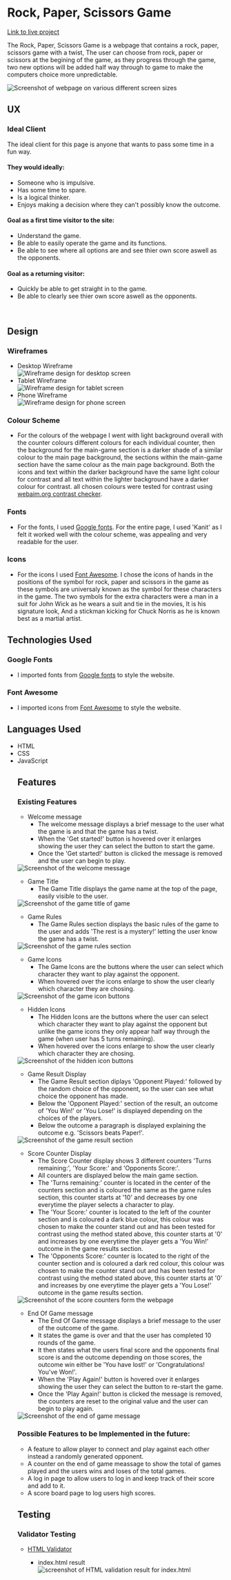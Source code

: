 # Rock, Paper, Scissors Game

<a  href="https://dnolan1993.github.io/rock-paper-scissors-game/" target="_blank">Link to live project</a>

The Rock, Paper, Scissors Game is a webpage that contains a rock, paper, scissors game with a twist, The user can choose from rock, paper or scissors at the begining of the game, as they progress through the game, two new options will be added half way through to game to make the computers choice more unpredictable.

<img src="assets/images/webpage-device-preview.png" alt="Screenshot of webpage on various different screen sizes">

<br>

## UX
### Ideal Client
The ideal client for this page is anyone that wants to pass some time in a fun way.
#### They would ideally:
<ul>
    <li>Someone who is impulsive.</li>
    <li>Has some time to spare.</li>
    <li>Is a logical thinker.</li>
    <li>Enjoys making a decision where they can't possibly know the outcome.</li>
</ul> 

#### Goal as a first time visitor to the site:
<ul>
    <li>Understand the game.</li>
    <li>Be able to easily operate the game and its functions.</li>
    <li>Be able to see where all options are and see thier own score aswell as the opponents.</li>
</ul>

#### Goal as a returning visitor:
<ul>
    <li>Quickly be able to get straight in to the game.</li>
    <li>Be able to clearly see thier own score aswell as the opponents.</li>
</ul>

<br>

## Design

### Wireframes
<ul>
    <li>
        Desktop Wireframe
    </li>
<img src="assets/images/wireframes/rock-paper-scissors-desktop-wireframe.png" alt="Wireframe design for desktop screen">
    <li>
        Tablet Wireframe
    </li>
<img src="assets/images/wireframes/rock-paper-scissors-tablet-wireframe.png" alt="Wireframe design for tablet screen">
    <li>
        Phone Wireframe
    </li>
<img src="assets/images/wireframes/rock-paper-scissors-iphone-wireframe.png" alt="Wireframe design for phone screen">
</ul>

### Colour Scheme
<ul>
    <li>
        For the colours of the webpage I went with light background overall with the counter colours different colours for each individual counter, then the background for the main-game section is a darker shade of a similar colour to the main page background, the sections within the main-game section have the same colour as the main page background. Both the icons and text within the darker background have the same light colour for contrast and all text within the lighter background have a darker colour for contrast. all chosen colours were tested for contrast using <a href="https://webaim.org/resources/contrastchecker/" target="_blank">webaim.org contrast checker</a>.
    </li>
</ul>

### Fonts
<ul>
    <li>
        For the fonts, I used <a href="https://fonts.google.com/" target="_blank">Google fonts</a>. For the entire page, I used 'Kanit' as I felt it worked well with the colour scheme, was appealing and very readable for the user.
    </li>
</ul>

### Icons
<ul>
    <li>
        For the icons I used <a href="https://fontawesome.com/" target="_blank">Font Awesome</a>. I chose the icons of hands in the positions of the symbol for rock, paper and scissors in the game as these symbols are universaly known as the symbol for these characters in the game. The two symbols for the extra characters were a man in a suit for John Wick as he wears a suit and tie in the movies, It is his signature look, And a stickman kicking for Chuck Norris as he is known best as a martial artist.
    </li>
</ul>

## Technologies Used
### Google Fonts
<ul>
    <li>
        I imported fonts from <a href="https://fonts.google.com/" target="_blank">Google fonts</a> to style the website.
    </li>
</ul>

### Font Awesome
<ul>
    <li>
        I imported icons from <a href="https://fontawesome.com/" target="_blank">Font Awesome</a> to style the website.
    </li>
</ul>

## Languages Used
<ul>
    <li>
        HTML
    </li>
    <li>
        CSS
    </li>
    <li>
        JavaScript
    </li>

## Features
### Existing Features
<ul>
 <li>
  Welcome message 
   <ul>
    <li>
     The welcome message displays a brief message to the user what the game is and that the game has a twist.
    </li>
    <li>
     When the 'Get started!' button is hovered over it enlarges showing the user they can select the button to start the game.
    </li>
    <li>
     Once the 'Get started!' button is clicked the message is removed and the user can begin to play.
    </li>
   </ul>
 </li>
</ul>
<img src="documentation/welcome-message.png" alt="Screenshot of the welcome message">

<ul>
 <li>
  Game Title 
   <ul>
    <li>
     The Game Title displays the game name at the top of the page, easily visible to the user.
    </li>
   </ul>
 </li>
</ul>
<img src="documentation/game-title.png" alt="Screenshot of the game title of game">

<ul>
 <li>
  Game Rules
   <ul>
    <li>
     The Game Rules section displays the basic rules of the game to the user and adds 'The rest is a mystery!' letting the user know the game has a twist.
    </li>
   </ul>
 </li>
</ul>
<img src="documentation/game-rules.png" alt="Screenshot of the game rules section">

<ul>
 <li>
  Game Icons
   <ul>
    <li>
     The Game Icons are the buttons where the user can select which character they want to play against the opponent.
    </li>
    <li>
     When hovered over the icons enlarge to show the user clearly which character they are chosing.
    </li>
   </ul>
 </li>
</ul>
<img src="documentation/game-icons.png" alt="Screenshot of the game icon buttons">

<ul>
 <li>
  Hidden Icons
   <ul>
    <li>
     The Hidden Icons are the buttons where the user can select which character they want to play against the opponent but unlike the game icons they only appear half way through the game (when user has 5 turns remaining).
    </li>
    <li>
     When hovered over the icons enlarge to show the user clearly which character they are chosing.
    </li>
   </ul>
 </li>
</ul>
<img src="documentation/hidden-icons.png" alt="Screenshot of the hidden icon buttons">

<ul>
 <li>
  Game Result Display
   <ul>
    <li>
     The Game Result section diplays 'Opponent Played:' followed by the random choice of the opponent, so the user can see what choice the opponent has made.
    </li>
    <li>
     Below the 'Opponent Played:' section of the result, an outcome of 'You Win!' or 'You Lose!' is displayed depending on the choices of the players.
    </li>
    <li>
     Below the outcome a paragraph is displayed explaining the outcome e.g. 'Scissors beats Paper!'.
    </li>
   </ul>
 </li>
</ul>
<img src="documentation/game-result.png" alt="Screenshot of the game result section">

<ul>
 <li>
  Score Counter Display
   <ul>
    <li>
     The Score Counter display shows 3 different counters 'Turns remaining:', 'Your Score:' and 'Opponents Score:'.
    </li>
    <li>
     All counters are displayed below the main game section.
    </li>
    <li>
     The 'Turns remaining:' counter is located in the center of the counters section and is coloured the same as the game rules section, this counter starts at '10' and decreases by one everytime the player selects a character to play.
    </li>
    <li>
     The 'Your Score:' counter is located to the left of the counter section and is coloured a dark blue colour, this colour was chosen to make the counter stand out and has been tested for contrast using the method stated above, this counter starts at '0' and increases by one everytime the player gets a 'You Win!' outcome in the game results section.
    </li>
     <li>
     The 'Opponents Score:' counter is located to the right of the counter section and is coloured a dark red colour, this colour was chosen to make the counter stand out and has been tested for contrast using the method stated above, this counter starts at '0' and increases by one everytime the player gets a 'You Lose!' outcome in the game results section.
    </li>
   </ul>
 </li>
</ul>
<img src="documentation/score-counters.png" alt="Screenshot of the score counters form the webpage">

<ul>
 <li>
  End Of Game message 
   <ul>
    <li>
     The End Of Game message displays a brief message to the user of the outcome of the game.
    </li>
    <li>
     It states the game is over and that the user has completed 10 rounds of the game.
    </li>
    <li>
     It then states what the users final score and the opponents final score is and the outcome depending on those scores, the outcome win either be 'You have lost!' or 'Congratulations! You've Won!'.
    </li>
    <li>
     When the 'Play Again!' button is hovered over it enlarges showing the user they can select the button to re-start the game.
    </li>
    <li>
     Once the 'Play Again!' button is clicked the message is removed, the counters are reset to the original value and the user can begin to play again.
    </li>
   </ul>
 </li>
</ul>
<img src="documentation/end-of-game-message.png" alt="Screenshot of the end of game message">

<br>

### Possible Features to be Implemented in the future:
<ul>
 <li>
  A feature to allow player to connect and play against each other instead a randomly generated opponent.
 </li>
 <li>
  A counter on the end of game meassage to show the total of games played and the users wins and loses of the total games.
 </li>
 <li>
  A log in page to allow users to log in and keep track of their score and add to it.
 </li>
 <li>
  A score board page to log users high scores.
 </li>
</ul>

## Testing 
### Validator Testing
<ul>
 <li>
 <a href="https://validator.w3.org/#validate_by_uri" target="_blank">HTML Validator</a>
 </li>
  <ul>
   <li>
    index.html result
    <img src="documentation/html-validation.png" alt="screenshot of HTML validation result for index.html">
   </li>
  </ul>
</ul>